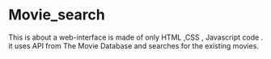 # Movie_search
This is about a web-interface is made of only HTML ,CSS , Javascript code . it uses API from The Movie Database and searches for the existing movies.
